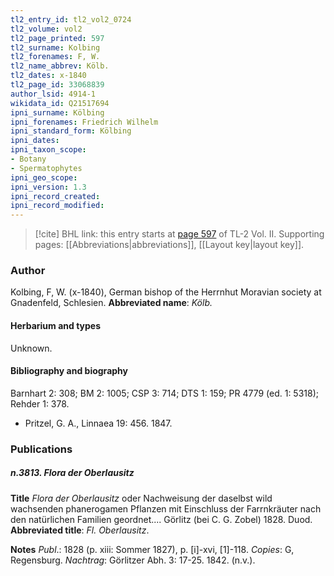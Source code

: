 ```yaml
---
tl2_entry_id: tl2_vol2_0724
tl2_volume: vol2
tl2_page_printed: 597
tl2_surname: Kolbing
tl2_forenames: F, W.
tl2_name_abbrev: Kölb.
tl2_dates: x-1840
tl2_page_id: 33068839
author_lsid: 4914-1
wikidata_id: Q21517694
ipni_surname: Kölbing
ipni_forenames: Friedrich Wilhelm
ipni_standard_form: Kölbing
ipni_dates: 
ipni_taxon_scope: 
- Botany
- Spermatophytes
ipni_geo_scope: 
ipni_version: 1.3
ipni_record_created: 
ipni_record_modified:
---
```



> [!cite] BHL link: this entry starts at [page 597](https://www.biodiversitylibrary.org/page/33068839) of TL-2 Vol. II.
> Supporting pages: [[Abbreviations|abbreviations]], [[Layout key|layout key]].

### Author

Kolbing, F, W. (x-1840), German bishop of the Herrnhut Moravian society at Gnadenfeld, Schlesien. 
**Abbreviated name**: *Kölb.*

#### Herbarium and types

Unknown.

#### Bibliography and biography

Barnhart 2: 308; BM 2: 1005; CSP 3: 714; DTS 1: 159; PR 4779 (ed. 1: 5318); Rehder 1: 378.
- Pritzel, G. A., Linnaea 19: 456. 1847.

### Publications

##### n.3813. Flora der Oberlausitz

**Title**
*Flora der Oberlausitz* oder Nachweisung der daselbst wild wachsenden phanerogamen Pflanzen mit Einschluss der Farrnkräuter nach den natürlichen Familien geordnet.... Görlitz (bei C. G. Zobel) 1828. Duod.
**Abbreviated title**: *Fl. Oberlausitz*.

**Notes**
*Publ*.: 1828 (p. xiii: Sommer 1827), p. \[i\]-xvi, \[1\]-118. *Copies*: G, Regensburg.
*Nachtrag*: Görlitzer Abh. 3: 17-25. 1842. (n.v.).

